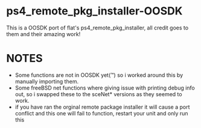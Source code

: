 # ps4_remote_pkg_installer-OOSDK
This is a OOSDK port of flat's ps4_remote_pkg_installer, all credit goes to them and their amazing work! 

# NOTES
- Some functions are not in OOSDK yet(:tm:) so i worked around this by manually importing them.
- Some freeBSD net functions where giving issue with printing debug info out, so i swapped these to the sceNet* versions as they seemed to work.
- if you have ran the orginal remote package installer it will cause a port conflict and this one will fail to function, restart your unit and only run this
